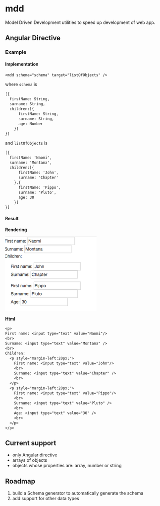 # mdd

Model Driven Development utilities to speed up development of web app.

## Angular Directive

### Example

#### Implementation

```
<mdd schema="schema" target="listOfObjects" />
```

where `schema` is

```
[{
  firstName: String,
  surname: String,
  children:[{
      firstName: String,
      surname: String,
      age: Number 
    }]
}]
```

and `listOfObjects` is
```
[{
  firstName: 'Naomi',
  surname: 'Montana',
  children:[{
      firstName: 'John',
      surname: 'Chapter' 
    },{
      firstName: 'Pippo',
      surname: 'Pluto',
      age: 30 
    }]
}]
```

#### Result

<b>Rendering</b>

<img src="./docs/example1.png">

<b>Html</b>

```
<p>
First name: <input type="text" value="Naomi"/>
<br>
Surname: <input type="text" value="Montana" />
<br>
Children:
  <p style="margin-left:20px;">
    First name: <input type="text" value="John"/>
  	<br>
  	Surname: <input type="text" value="Chapter" />
  	<br>
  </p>
  <p style="margin-left:20px;">
    First name: <input type="text" value="Pippo"/>
  	<br>
  	Surname: <input type="text" value="Pluto" />
  	<br>
  	Age: <input type="text" value="30" />
  	<br>
  </p>
</p>
```

## Current support

* only Angular directive
* arrays of objects
* objects whose properties are: array, number or string

## Roadmap

1. build a Schema generator to automatically generate the schema
2. add support for other data types
